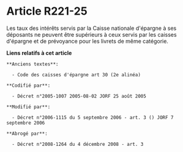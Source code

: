 # Article R221-25

Les taux des intérêts servis par la Caisse nationale d'épargne à ses déposants ne peuvent être supérieurs à ceux servis par
les caisses d'épargne et de prévoyance pour les livrets de même catégorie.

**Liens relatifs à cet article**

	**Anciens textes**:

	  - Code des caisses d'épargne art 30 (2e alinéa)

	**Codifié par**:

	  - Décret n°2005-1007 2005-08-02 JORF 25 août 2005

	**Modifié par**:

	  - Décret n°2006-1115 du 5 septembre 2006 - art. 3 () JORF 7 septembre 2006

	**Abrogé par**:

	  - Décret n°2008-1264 du 4 décembre 2008 - art. 3

